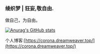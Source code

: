 ### 绫织梦 | 狂妄,敬自由.

做自己，为自由。

[![Anurag's GitHub stats](https://github-readme-stats.vercel.app/api?username=CoronaZero)](https://github.com/anuraghazra/github-readme-stats)

个人博客:[https://corona.dreamweaver.top/](https://corona.dreamweaver.top/)
